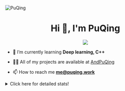 ![PuQing](https://user-images.githubusercontent.com/27223114/171565019-9a56fae6-b08b-421f-99db-7e830da42371.png)

<h1 align="center">Hi 👋, I'm PuQing</h1>

<p align="center">
  <img src="https://github-widgetbox.vercel.app/api/profile?username=AndPuQing&data=followers,repositories,stars,commits"/>
</p>

- 🌱 I’m currently learning **Deep learning, C++**

- 👨‍💻 All of my projects are available at [AndPuQing](https://github.com/AndPuQing)

- 📫 How to reach me **me@puqing.work**

<details>
<summary>Click here for detailed stats!</summary>

<!--START_SECTION:waka-->
**I'm a Night 🦉** 

```text
🌞 Morning    40 commits     ██░░░░░░░░░░░░░░░░░░░░░░░   10.7% 
🌆 Daytime    129 commits    ████████░░░░░░░░░░░░░░░░░   34.49% 
🌃 Evening    111 commits    ███████░░░░░░░░░░░░░░░░░░   29.68% 
🌙 Night      94 commits     ██████░░░░░░░░░░░░░░░░░░░   25.13%

```


📊 **This Week I Spent My Time On** 

```text
💬 Programming Languages: 
JavaScript               13 hrs 1 min        ██████████████████████░░░   91.18% 
Python                   35 mins             █░░░░░░░░░░░░░░░░░░░░░░░░   4.1% 
C                        26 mins             ░░░░░░░░░░░░░░░░░░░░░░░░░   3.1% 
Git                      6 mins              ░░░░░░░░░░░░░░░░░░░░░░░░░   0.71% 
JSON                     4 mins              ░░░░░░░░░░░░░░░░░░░░░░░░░   0.5%

🔥 Editors: 
VS Code                  14 hrs 16 mins      █████████████████████████   100.0%

💻 Operating System: 
Windows                  13 hrs 9 mins       ███████████████████████░░   92.13% 
Mac                      1 hr 7 mins         ██░░░░░░░░░░░░░░░░░░░░░░░   7.87%

```


<!--END_SECTION:waka-->
</details>
